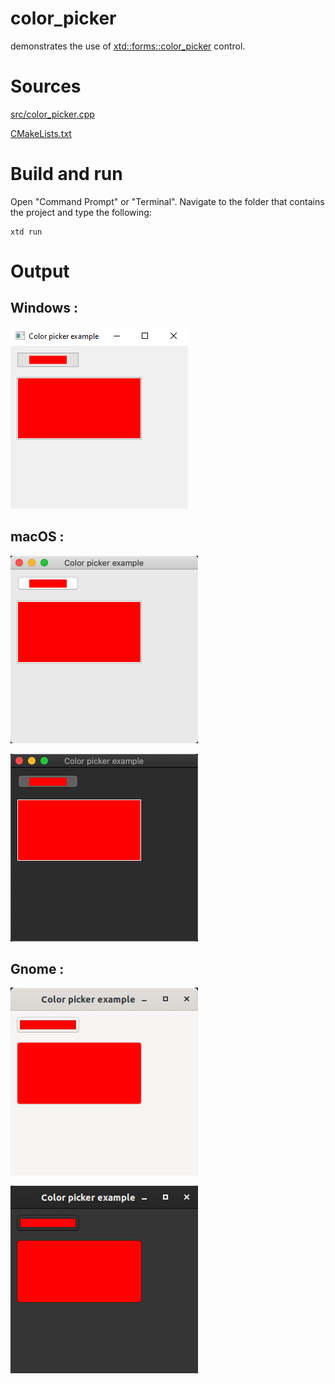 # color_picker

demonstrates the use of [xtd::forms::color_picker](../../../src/xtd_forms/include/xtd/forms/color_picker.hpp) control.

# Sources

[src/color_picker.cpp](src/color_picker.cpp)

[CMakeLists.txt](CMakeLists.txt)

# Build and run

Open "Command Prompt" or "Terminal". Navigate to the folder that contains the project and type the following:

```shell
xtd run
```

# Output

## Windows :

![Screenshot](../../../docs/pictures/examples/color_picker_w.png)

## macOS :

![Screenshot](../../../docs/pictures/examples/color_picker_m.png)

![Screenshot](../../../docs/pictures/examples/color_picker_md.png)

## Gnome :

![Screenshot](../../../docs/pictures/examples/color_picker_g.png)

![Screenshot](../../../docs/pictures/examples/color_picker_gd.png)
